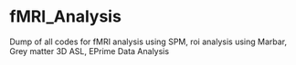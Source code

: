 # fMRI_Analysis
Dump of all codes for fMRI analysis using SPM, roi analysis using Marbar, Grey matter 3D ASL, EPrime Data Analysis 
